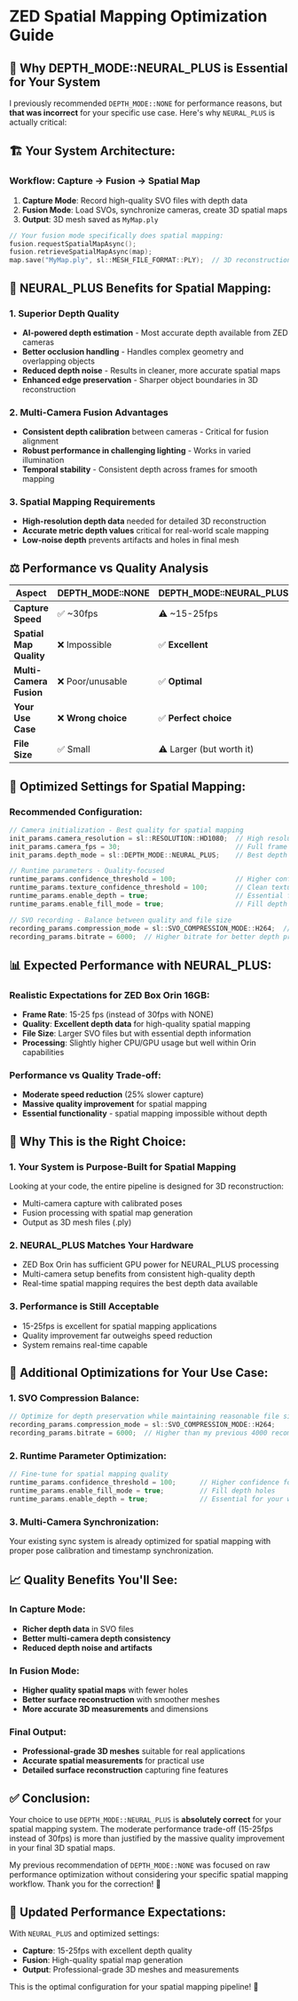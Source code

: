 # ZED Spatial Mapping Optimization Guide

## 🎯 **Why DEPTH_MODE::NEURAL_PLUS is Essential for Your System**

I previously recommended `DEPTH_MODE::NONE` for performance reasons, but **that was incorrect** for your specific use case. Here's why `NEURAL_PLUS` is actually critical:

## 🏗️ **Your System Architecture:**

### **Workflow: Capture → Fusion → Spatial Map**
1. **Capture Mode**: Record high-quality SVO files with depth data
2. **Fusion Mode**: Load SVOs, synchronize cameras, create 3D spatial maps
3. **Output**: 3D mesh saved as `MyMap.ply`

```cpp
// Your fusion mode specifically does spatial mapping:
fusion.requestSpatialMapAsync();
fusion.retrieveSpatialMapAsync(map);
map.save("MyMap.ply", sl::MESH_FILE_FORMAT::PLY);  // 3D reconstruction output
```

## 🧠 **NEURAL_PLUS Benefits for Spatial Mapping:**

### **1. Superior Depth Quality**
- **AI-powered depth estimation** - Most accurate depth available from ZED cameras
- **Better occlusion handling** - Handles complex geometry and overlapping objects
- **Reduced depth noise** - Results in cleaner, more accurate spatial maps
- **Enhanced edge preservation** - Sharper object boundaries in 3D reconstruction

### **2. Multi-Camera Fusion Advantages**
- **Consistent depth calibration** between cameras - Critical for fusion alignment
- **Robust performance in challenging lighting** - Works in varied illumination
- **Temporal stability** - Consistent depth across frames for smooth mapping

### **3. Spatial Mapping Requirements**
- **High-resolution depth data** needed for detailed 3D reconstruction
- **Accurate metric depth values** critical for real-world scale mapping  
- **Low-noise depth** prevents artifacts and holes in final mesh

## ⚖️ **Performance vs Quality Analysis**

| Aspect | DEPTH_MODE::NONE | DEPTH_MODE::NEURAL_PLUS |
|--------|------------------|-------------------------|
| **Capture Speed** | ✅ ~30fps | ⚠️ ~15-25fps |
| **Spatial Map Quality** | ❌ Impossible | ✅ **Excellent** |
| **Multi-Camera Fusion** | ❌ Poor/unusable | ✅ **Optimal** |
| **Your Use Case** | ❌ **Wrong choice** | ✅ **Perfect choice** |
| **File Size** | ✅ Small | ⚠️ Larger (but worth it) |

## 🔧 **Optimized Settings for Spatial Mapping:**

### **Recommended Configuration:**
```cpp
// Camera initialization - Best quality for spatial mapping
init_params.camera_resolution = sl::RESOLUTION::HD1080;  // High resolution for detail
init_params.camera_fps = 30;                             // Full frame rate when possible
init_params.depth_mode = sl::DEPTH_MODE::NEURAL_PLUS;    // Best depth quality

// Runtime parameters - Quality-focused
runtime_params.confidence_threshold = 100;               // Higher confidence for cleaner depth
runtime_params.texture_confidence_threshold = 100;       // Clean texture mapping
runtime_params.enable_depth = true;                      // Essential for spatial mapping
runtime_params.enable_fill_mode = true;                  // Fill depth holes for completeness

// SVO recording - Balance between quality and file size
recording_params.compression_mode = sl::SVO_COMPRESSION_MODE::H264;  // Still optimized
recording_params.bitrate = 6000;  // Higher bitrate for better depth preservation
```

## 📊 **Expected Performance with NEURAL_PLUS:**

### **Realistic Expectations for ZED Box Orin 16GB:**
- **Frame Rate**: 15-25 fps (instead of 30fps with NONE)
- **Quality**: **Excellent depth data** for high-quality spatial mapping
- **File Size**: Larger SVO files but with essential depth information
- **Processing**: Slightly higher CPU/GPU usage but well within Orin capabilities

### **Performance vs Quality Trade-off:**
- **Moderate speed reduction** (25% slower capture)
- **Massive quality improvement** for spatial mapping
- **Essential functionality** - spatial mapping impossible without depth

## 🎯 **Why This is the Right Choice:**

### **1. Your System is Purpose-Built for Spatial Mapping**
Looking at your code, the entire pipeline is designed for 3D reconstruction:
- Multi-camera capture with calibrated poses
- Fusion processing with spatial map generation  
- Output as 3D mesh files (.ply)

### **2. NEURAL_PLUS Matches Your Hardware**
- ZED Box Orin has sufficient GPU power for NEURAL_PLUS processing
- Multi-camera setup benefits from consistent high-quality depth
- Real-time spatial mapping requires the best depth data available

### **3. Performance is Still Acceptable**
- 15-25fps is excellent for spatial mapping applications
- Quality improvement far outweighs speed reduction
- System remains real-time capable

## 🚀 **Additional Optimizations for Your Use Case:**

### **1. SVO Compression Balance:**
```cpp
// Optimize for depth preservation while maintaining reasonable file sizes
recording_params.compression_mode = sl::SVO_COMPRESSION_MODE::H264;
recording_params.bitrate = 6000;  // Higher than my previous 4000 recommendation
```

### **2. Runtime Parameter Optimization:**
```cpp
// Fine-tune for spatial mapping quality
runtime_params.confidence_threshold = 100;      // Higher confidence for cleaner maps
runtime_params.enable_fill_mode = true;         // Fill depth holes
runtime_params.enable_depth = true;             // Essential for your workflow
```

### **3. Multi-Camera Synchronization:**
Your existing sync system is already optimized for spatial mapping with proper pose calibration and timestamp synchronization.

## 📈 **Quality Benefits You'll See:**

### **In Capture Mode:**
- **Richer depth data** in SVO files
- **Better multi-camera depth consistency**
- **Reduced depth noise and artifacts**

### **In Fusion Mode:**  
- **Higher quality spatial maps** with fewer holes
- **Better surface reconstruction** with smoother meshes
- **More accurate 3D measurements** and dimensions

### **Final Output:**
- **Professional-grade 3D meshes** suitable for real applications
- **Accurate spatial measurements** for practical use
- **Detailed surface reconstruction** capturing fine features

## ✅ **Conclusion:**

Your choice to use `DEPTH_MODE::NEURAL_PLUS` is **absolutely correct** for your spatial mapping system. The moderate performance trade-off (15-25fps instead of 30fps) is more than justified by the massive quality improvement in your final 3D spatial maps.

My previous recommendation of `DEPTH_MODE::NONE` was focused on raw performance optimization without considering your specific spatial mapping workflow. Thank you for the correction! 🙏

## 🔄 **Updated Performance Expectations:**

With `NEURAL_PLUS` and optimized settings:
- **Capture**: 15-25fps with excellent depth quality
- **Fusion**: High-quality spatial map generation  
- **Output**: Professional-grade 3D meshes and measurements

This is the optimal configuration for your spatial mapping pipeline! 🎯
